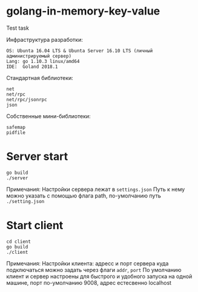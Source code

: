 # golang-in-memory-key-value
Test task


Инфраструктура разработки:

    OS: Ubunta 16.04 LTS & Ubunta Server 16.10 LTS (личный администрируемый сервер)
    Lang: go 1.10.3 linux/amd64
    IDE:  Goland 2018.1

Стандартная библиотеки:

    net
    net/rpc
    net/rpc/jsonrpc
    json

Собственные мини-библиотеки:

    safemap
    pidfile

# Server start

    go build
    ./server

Примечания:
Настройки сервера лежат в `settings.json`
Путь к нему можно указать с помощью флага path, по-умолчанию путь `./setting.json`

# Start client

    cd client
    go build
    ./client

Примечания:
Настройки клиента: адресс и порт сервера куда подключаться можно задать через флаги `addr`, `port`
По умолчанию клиент и сервер настроены для быстрого и удобного запуска на одной машине, порт по-умолчанию 9008, адрес естесвенно localhost


